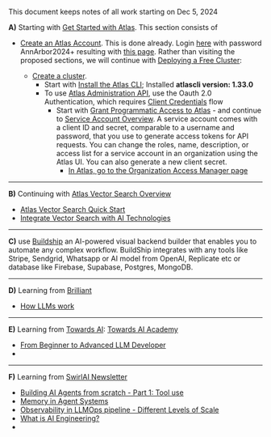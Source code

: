 This document keeps notes of all work starting on Dec 5, 2024

**A)** Starting with [Get Started with Atlas](https://www.mongodb.com/docs/atlas/getting-started/#get-started-with-atlas).
This section consists of 
- [Create an Atlas Account](https://www.mongodb.com/docs/atlas/tutorial/create-atlas-account/#create-an-service-account).
  This is done already. Login [here](https://account.mongodb.com/account/profile/overview) with password AnnArbor2024+ resulting with [this page](https://account.mongodb.com/account/profile/overview). Rather than visiting the proposed sections, we will continue with
  [Deploying a Free Cluster](https://www.mongodb.com/docs/atlas/tutorial/deploy-free-tier-cluster/#deploy-a-free-cluster):

  - [Create a cluster](https://www.mongodb.com/docs/atlas/tutorial/create-new-cluster/#create-a-cluster).
    - Start with [Install the Atlas CLI](https://www.mongodb.com/docs/atlas/cli/current/install-atlas-cli/); Installed **atlascli version: 1.33.0**
    - To use [Atlas Administration API](https://www.mongodb.com/docs/atlas/configure-api-access/#get-started-with-the-atlas-administration-api), use the Oauth 2.0 Authentication, which requires [Client Credentials](https://www.oauth.com/oauth2-servers/access-tokens/client-credentials/) flow
      - Start with [Grant Programmatic Access to Atlas](https://www.mongodb.com/docs/atlas/configure-api-access/#get-started-with-the-atlas-administration-api) - and continue to [Service Account Overview](https://www.mongodb.com/docs/atlas/api/service-accounts-overview/#service-accounts-overview). A service account comes with a client ID and secret, comparable to a username and password, that you use to generate access tokens for API requests. You can change the roles, name, description, or access list for a service account in an organization using the Atlas UI. You can also generate a new client secret.
        - [In Atlas, go to the Organization Access Manager page](https://www.mongodb.com/docs/atlas/configure-api-access-org/#in---go-to-the-organization-access-manager-page.-3)


---
  
**B)** Continuing with [Atlas Vector Search Overview](https://www.mongodb.com/docs/atlas/atlas-vector-search/vector-search-overview/#atlas-vector-search-overview)
- [Atlas Vector Search Quick Start](https://www.mongodb.com/docs/atlas/atlas-vector-search/tutorials/vector-search-quick-start/#atlas-vector-search-quick-start)
- [Integrate Vector Search with AI Technologies](https://www.mongodb.com/docs/atlas/atlas-vector-search/ai-integrations/#integrate-vector-search-with-ai-technologies)

---

**C)** use [Buildship](https://docs.buildship.com/) an AI-powered visual backend builder that enables you to automate any complex workflow. BuildShip integrates with any tools like Stripe, Sendgrid, Whatsapp or AI model from OpenAI, Replicate etc or database like Firebase, Supabase, Postgres, MongoDB.

---

**D)** Learning from [Brilliant](https://brilliant.org/courses/)
- [How LLMs work](https://brilliant.org/courses/how-llms-work/)

---

**E)** Learning from [Towards AI](https://towardsai.net/): [Towards AI Academy](https://academy.towardsai.net/)
- [From Beginner to Advanced LLM Developer](https://academy.towardsai.net/courses/beginner-to-advanced-llm-dev)
-

---

**F)** Learning from [SwirlAI Newsletter](https://www.newsletter.swirlai.com/)
- [Building AI Agents from scratch - Part 1: Tool use](https://www.newsletter.swirlai.com/p/building-ai-agents-from-scratch-part)
- [Memory in Agent Systems](https://www.newsletter.swirlai.com/p/memory-in-agent-systems)
- [Observability in LLMOps pipeline - Different Levels of Scale](https://www.newsletter.swirlai.com/p/observability-in-llmops-pipeline)
- [What is AI Engineering?](https://www.newsletter.swirlai.com/p/what-is-ai-engineering)
- 



